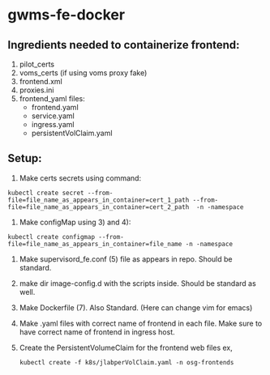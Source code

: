 # gwms-fe-docker

## Ingredients needed to containerize frontend:
1. pilot_certs
1. voms_certs (if using voms proxy fake)
1. frontend.xml
1. proxies.ini
1. frontend_yaml files:
	- frontend.yaml
	- service.yaml
	- ingress.yaml
	- persistentVolClaim.yaml


## Setup:
1. Make certs secrets using command:
	
`kubectl create secret --from-file=file_name_as_appears_in_container=cert_1_path --from-file=file_name_as_appears_in_container=cert_2_path  -n -namespace`

1. Make configMap using 3) and 4):
	
`kubectl create configmap --from-file=file_name_as_appears_in_container=file_name -n -namespace`

1. Make supervisord_fe.conf (5) file as appears in repo. Should be standard.

1. make dir image-config.d with the scripts inside. Should be standard as well.

1. Make Dockerfile (7). Also Standard. (Here can change vim for emacs)

1. Make .yaml files with correct name of frontend in each file.
   Make sure to have correct name of frontend in ingress host.

1. Create the PersistentVolumeClaim for the frontend web files ex,

   ```
   kubectl create -f k8s/jlabperVolClaim.yaml -n osg-frontends
   ```